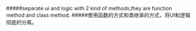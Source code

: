 #####separate ui and logic with 2 kind of methods,they are function method  and class method.
#####使用函数的方式和类继承的方式，将UI和逻辑彻底的分离。

